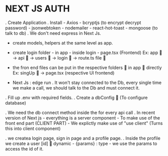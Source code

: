 # NEXT JS AUTH

. Create Application 
. Install 
    - Axios 
    - bcryptjs (to encrypt decrypt password)
    - jsonwebtoken 
    - nodemailer
    - react-hot-toast
    - mongoose (to talk to db)
. We don't need express in Next Js. 

- create models, helpers at the same level as app. 
- create login folder - in app - inside login - page.tsx (Frontend)
    Ex: app 📁 -> api 📁 -> users 📁 -> login 📁 -> route.ts file 📄
- the fron end files can be put in the respective folders 📁 in app 📁 directly 
    Ex: singUp 📁 -> page.tsx (respective UI frontend)

- Next Js : edge run 
    . It won't stay connected to the Db, every single time we make a call, we should talk to the Db and must connect it. 

. Fill up .env with required fields. 
. Create a dbConfig 📁 (To configure database)

. We need the db connect method inside the  for every api call
. In recent version of Next js - everything is a server component 
    - To make  use of the front end part (CLIENT PART) - We explictly make use of "use client" (Turns this into client component)


. we createa login page, sign in page and a profile page.
. Inside the profile we create a user [id] 📁 dynamic 
    - {params} : type
    - we use the params to access the id of it. 